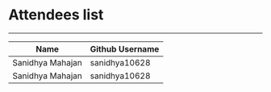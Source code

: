 # Attendees list
---

| Name        | Github Username |
| ----------- | --------------- |
| Sanidhya Mahajan  | sanidhya10628 |
| Sanidhya Mahajan   | sanidhya10628 |
